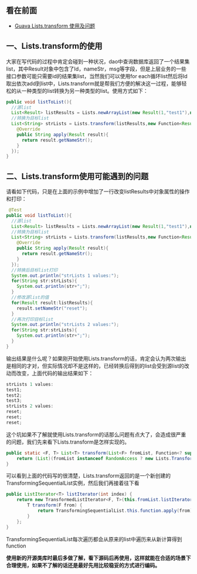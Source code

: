 看在前面
------

* <a href="https://www.jianshu.com/p/3e3bf25d7878">Guava Lists.transform 使用及问题</a>

一、Lists.transform的使用
------

大家在写代码的过程中肯定会碰到一种状况，dao中查询数据库返回了一个结果集list<Result>，其中Result对象中包含了Id，nameStr，msg等字段，但是上层业务的一些接口参数可能只需要id的结果集list<Integer>，当然我们可以使用for each循环list<Result>然后将Id取出依次add到list<Integer>中，Lists.transform就是帮我们方便的解决这一过程，能够轻松的从一种类型的list转换为另一种类型的list。使用方式如下：
  
```java
public void listToList(){
  //源list
  List<Result> listResults = Lists.newArrayList(new Result(1,"test1"),new Result(2,"test2"),new Result(3,"test3"));
  //转换为目标list
  List<String> strLists = Lists.transform(listResults,new Function<Result,String>(){
    @Override
    public String apply(Result result){
      return result.getNameStr();
    }
  });
}
```

二、Lists.transform使用可能遇到的问题
------

请看如下代码，只是在上面的示例中增加了一行改变listResults中对象属性的操作和打印：

```java
 @Test
public void listToList(){
  //源list
  List<Result> listResults = Lists.newArrayList(new Result(1,"test1"),new Result(2,"test2"),new Result(3,"test3"));
  //转换为目标list
  List<String> strLists = Lists.transform(listResults,new Function<Result,String>(){
    @Override
    public String apply(Result result){
      return result.getNameStr();
    }
  });
  //转换后目标list打印
  System.out.println("strLists 1 values:");
  for(String str:strLists){
    System.out.println(str+";");
  }
  //修改源list的值
  for(Result result:listResults){
    result.setNameStr("reset");
  }
  //再次打印目标list
  System.out.println("strLists 2 values:");
  for(String str:strLists){
    System.out.println(str+";");
  }
}
```

输出结果是什么呢？如果刚开始使用Lists.transform的话，肯定会认为两次输出是相同的才对，但实际情况却不是这样的，已经转换后得到的list会受到源list的改动而改变，上面代码的输出结果如下：

```java
strLists 1 values:
test1;
test2;
test3;
strLists 2 values:
reset;
reset;
reset;
```

这个坑如果不了解就使用Lists.transform的话那么问题有点大了，会造成很严重的问题，我们先来看下Lists.transform是怎样实现的。

```java
public static <F, T> List<T> transform(List<F> fromList, Function<? super F, ? extends T> function) {
    return (List)(fromList instanceof RandomAccess ? new Lists.TransformingRandomAccessList(fromList, function) : new Lists.TransformingSequentialList(fromList, function));
}
```

可以看到上面的代码写的很清楚，Lists.transform返回的是一个新创建的TransformingSequentialList实例，然后我们再接着往下看

```java
public ListIterator<T> listIterator(int index) {
    return new TransformedListIterator<F, T>(this.fromList.listIterator(index)) {
        T transform(F from) {
            return TransformingSequentialList.this.function.apply(from);
        }
    };
}
```

TransformingSequentialList每次遍历都会从原来的list中遍历来从新计算得到function

**使用新的开源类库时最后多做了解，看下源码后再使用，这样就能在合适的场景下合理使用，如果不了解的话还是最好先用比较稳妥的方式进行编码。**
